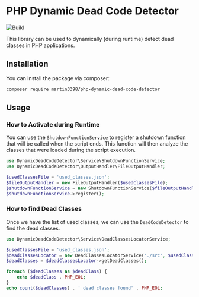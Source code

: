 # PHP Dynamic Dead Code Detector

![Build](https://github.com/martin3398/php-dynamic-dead-code-detector/workflows/Check/badge.svg)

This library can be used to dynamically (during runtime) detect dead classes in PHP applications.

## Installation

You can install the package via composer:

```bash
composer require martin3398/php-dynamic-dead-code-detector
```

## Usage

### How to Activate during Runtime
You can use the `ShutdownFunctionService` to register a shutdown function that will be called when the script ends. This function will then analyze the classes that were loaded during the script execution.

```php
use DynamicDeadCodeDetector\Service\ShutdownFunctionService;
use DynamicDeadCodeDetector\OutputHandler\FileOutputHandler;

$usedClassesFile = 'used_classes.json';
$fileOutputHandler = new FileOutputHandler($usedClassesFile);
$shutdownFunctionService = new ShutdownFunctionService($fileOutputHandler);
$shutdownFunctionService->register();
```

### How to find Dead Classes

Once we have the list of used classes, we can use the `DeadCodeDetector` to find the dead classes.

```php
use DynamicDeadCodeDetector\Service\DeadClassesLocatorService;

$usedClassesFile = 'used_classes.json';
$deadClassesLocator = new DeadClassesLocatorService('./src', $usedClassesFile);
$deadClasses = $deadClassesLocator->getDeadClasses();

foreach ($deadClasses as $deadClass) {
    echo $deadClass . PHP_EOL;
}
echo count($deadClasses) . ' dead classes found' . PHP_EOL;
```
